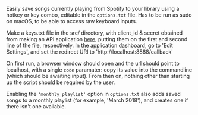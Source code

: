 Easily save songs currently playing from Spotify to your library using a hotkey or key combo, editable in the `options.txt` file. Has to be run as sudo on macOS, to be able to access raw keyboard inputs.

Make a keys.txt file in the src/ directory, with client_id & secret obtained from making an API application [here](https://beta.developer.spotify.com/dashboard/applications), putting them on the first and second line of the file, respectively. In the application dashboard, go to 'Edit Settings', and set the redirect URI to 'http://localhost:8888/callback'

On first run, a browser window should open and the url should point to localhost, with a single `code` paramater: copy its value into the commandline (which should be awaiting input). From then on, nothing other than starting up the script should be required by the user.

Enabling the `'monthly_playlist'` option in `options.txt` also adds saved songs to a monthly playlist (for example, 'March 2018'), and creates one if there isn't one available.
